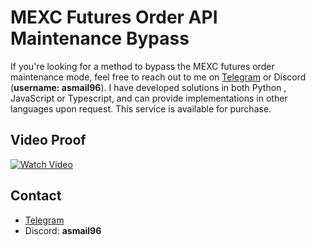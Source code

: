 # MEXC Futures Order API Maintenance Bypass

If you're looking for a method to bypass the MEXC futures order maintenance mode, feel free to reach out to me on [Telegram](https://t.me/pip_install_life) or Discord (**username: asmail96**). I have developed solutions in both Python , JavaScript or Typescript, and can provide implementations in other languages upon request. This service is available for purchase.

## Video Proof

[![Watch Video](https://github.com/user-attachments/assets/c593b495-ed90-49fe-8585-bbee4e485ab3)](https://github.com/user-attachments/assets/c593b495-ed90-49fe-8585-bbee4e485ab3)

## Contact

- [Telegram](https://t.me/pip_install_life)
- Discord: **asmail96**
